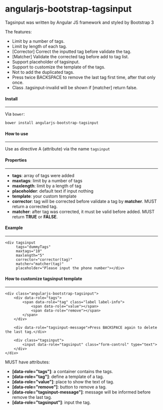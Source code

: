 angularjs-bootstrap-tagsinput
=============================
Tagsinput was written by Angular JS framework and styled by Bootstrap 3


The features:

- Limit by a number of tags.
- Limit by length of each tag.
- [Corrector] Correct the inputted tag before validate the tag.
- [Matcher] Validate the corrected tag before add to tag list.
- Support placeholder of tagsinput.
- Support to customize the template of the tags.
- Not to add the duplicated tags.
- Press twice BACKSPACE to remove the last tag first time, after that only once.
- Class .tagsinput-invalid will be shown if [matcher] return false.

#### Install ####
---
Via `bower`:

    bower install angularjs-bootstrap-tagsinput


#### How to use ####
---
Use as directive A (attribute) via the name `tagsinput`


#### Properties ####
---
- **tags**: array of tags were added
- **maxtags**: limit by a number of tags
- **maxlength**: limit by a length of tag
- **placeholder**: default text if input nothing
- **template**: your custom template
- **corrector**: tag will be corrected before validate a tag by **matcher**. MUST return a corrected tag.
- **matcher**: after tag was corrected, it must be valid before added. MUST return **TRUE** or **FALSE**.


#### Example ####
---

    <div tagsinput
         tags="dummyTags"
         maxtags="10"
         maxlength="5"
         corrector="corrector(tag)"
         matcher="matcher(tag)"
         placeholder="Please input the phone number"></div>


#### How to customize tagsinput template ####
---

    <div class="angularjs-bootstrap-tagsinput">
        <div data-role="tags">
            <span data-role="tag" class="label label-info">
                <span data-role="value"></span>
                <span data-role="remove"></span>
            </span>
        </div>

        <div data-role="tagsinput-message">Press BACKSPACE again to delete the last tag.</div>

        <div class="tagsinput">
            <input data-role="tagsinput" class="form-control" type="text">
        </div>
    </div>

MUST have attributes:

- **[data-role="tags"]**: a container contains the tags.
- **[data-role="tag"]**: define a template of a tag.
- **[data-role="value"]**: place to show the text of tag.
- **[data-role="remove"]**: button to remove a tag.
- **[data-role="tagsinput-message"]**: message will be informed before remove the last tag.
- **[data-role="tagsinput"]**: input the tag.